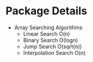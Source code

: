 # Package Details

* Array Searching Algorithms
    * Linear Search         O(n)
    * Binary Search         O(logn)
    * Jump Search           O(sqrt(n))
    * Interpolation Search  O(n)
